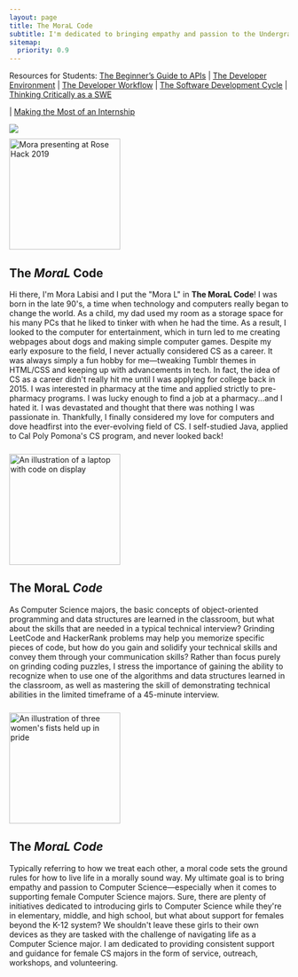 ```yaml
---
layout: page
title: The MoraL Code
subtitle: I'm dedicated to bringing empathy and passion to the Undergraduate Computer Science Major experience. Read on to learn about my philosophy.
sitemap:
  priority: 0.9
---
```


<p>Resources for Students: <a href="{{ 'assets/pdf/apis.pdf' | prepend: site.baseurl }}" aria-label="The Beginner’s Guide to APIs" target="_blank">The Beginner’s Guide to APIs</a> | <a href="{{ 'assets/pdf/devEnv.pdf' | prepend: site.baseurl }}" aria-label="The Developer Environment" target="_blank">The Developer Environment</a> | <a href="{{ 'assets/pdf/devWorkflow.pdf' | prepend: site.baseurl }}" aria-label="The Developer Workflow" target="_blank">The Developer Workflow</a> | <a href="{{ 'assets/pdf/sdlc.pdf' | prepend: site.baseurl }}" aria-label="The Software Development Cycle" target="_blank">The Software Development Cycle</a> | <a href="{{ 'assets/pdf/thinkingCritically.pdf' | prepend: site.baseurl }}" aria-label="Thinking Critically as a SWE" target="_blank">Thinking Critically as a SWE</a></p> | <a href="{{ 'assets/pdf/internship.pdf' | prepend: site.baseurl }}" aria-label="Making the Most of an Internship" target="_blank">Making the Most of an Internship</a></p>

<img src="{{ '/assets/img/tmc.png' | prepend: site.baseurl }}" id="about-img">


<div>
<div class="row">
<div class="column-left" style="padding-right: 2%;padding-top: 2%">
<img width="200" height="200" src="{{ '/assets/img/rosehack.jpeg' | prepend: site.baseurl }}" class="body-img" alt="Mora presenting at Rose Hack 2019">
</div>
<div class="column-right">
<h2>The <strong><em>MoraL</em></strong> Code</h2>
<p>Hi there, I'm Mora Labisi and I put the "Mora L" in <b>The MoraL Code</b>! I was born in the late 90's, a time when technology and computers really began to change the world. As a child, my dad used my room as a storage space for his many PCs that he liked to tinker with when he had the time. As a result, I looked to the computer for entertainment, which in turn led to me creating webpages about dogs and making simple computer games. Despite my early exposure to the field, I never actually considered CS as a career. It was always simply a fun hobby for me—tweaking Tumblr themes in HTML/CSS and keeping up with advancements in tech. In fact, the idea of CS as a career didn't really hit me until I was applying for college back in 2015. I was interested in pharmacy at the time and applied strictly to pre-pharmacy programs. I was lucky enough to find a job at a pharmacy...and I hated it. I was devastated and thought that there was nothing I was passionate in. Thankfully, I finally considered my love for computers and dove headfirst into the ever-evolving field of CS. I self-studied Java, applied to Cal Poly Pomona's CS program, and never looked back!</p>
</div>
</div>
</div>

<div>
<div class="row">
<div class="column-left" style="padding-right: 2%;padding-top: 2%">
<img width="200" height="200" src="{{ '/assets/img/laptop.png' | prepend: site.baseurl }}" class="body-img" alt="An illustration of a laptop with code on display">
</div>
<div class="column-right">
<h2>The MoraL <strong><em>Code</em></strong></h2>
<p>As Computer Science majors, the basic concepts of object-oriented programming and data structures are learned in the classroom, but what about the skills that are needed in a typical technical interview? Grinding LeetCode and HackerRank problems may help you memorize specific pieces of code, but how do you gain and solidify your technical skills and convey them through your communication skills? Rather than focus purely on grinding coding puzzles, I stress the importance of gaining the ability to recognize when to use one of the algorithms and data structures learned in the classroom, as well as mastering the skill of demonstrating technical abilities in the limited timeframe of a 45-minute interview.</p>
</div>
</div>
</div>

<div>
<div class="row">
<div class="column-left" style="padding-right: 2%;padding-top: 2%">
<img width="200" height="200" src="{{ '/assets/img/empowered.png' | prepend: site.baseurl }}" class="body-img" alt="An illustration of three women's fists held up in pride">
</div>
<div class="column-right">
<h2>The <strong><em>MoraL Code</em></strong></h2>
<p>Typically referring to how we treat each other, a moral code sets the ground rules for how to live life in a morally sound way. My ultimate goal is to bring empathy and passion to Computer Science—especially when it comes to supporting female Computer Science majors. Sure, there are plenty of initiatives dedicated to introducing girls to Computer Science while they're in elementary, middle, and high school, but what about support for females beyond the K-12 system? We shouldn't leave these girls to their own devices as they are tasked with the challenge of navigating life as a Computer Science major. I am dedicated to providing consistent support and guidance for female CS majors in the form of service, outreach, workshops, and volunteering. </p>
</div>
</div>
</div>
